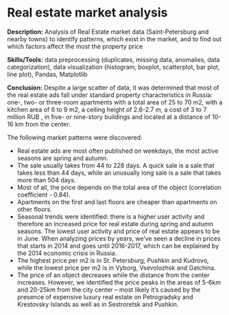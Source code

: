 # Real estate market analysis

**Description:**  Analysis of Real Estate market data (Saint-Petersburg and nearby towns) to identify  patterns, which exist in the market, and to find out which factors affect the most the property price

**Skills/Tools:**  data preprocessing (duplicates, missing data, anomalies, data categorization), data visualization (histogram, boxplot, scatterplot, bar plot, line plot), Pandas, Matplotlib

**Conclusion:**  Despite a large scatter of data,  it was determined that most of the real estate ads fall under standard property characteristics in Russia: one-, two- or three-room apartments with a total area of 25 to 70 m2, with a kitchen area of 6 to 9 m2, a ceiling height of 2.6-2.7 m, a cost of 3 to 7 million RUB , in five- or nine-story buildings and located at a distance of 10-16 km from the center. 

The following market patterns were discovered: 
-	Real estate ads are most often published on weekdays, the most active seasons are spring and autumn.
-	The sale usually takes from 44 to 228 days. A quick sale is a sale that takes less than 44 days, while an unusually long sale is a sale that takes more than 504 days.
-	Most of all, the price depends on the total area of the object (correlation coefficient - 0.84).
-	 Apartments on the first and last floors are cheaper than apartments on other floors. 
-	Seasonal trends were identified: there is a higher user activity and therefore an increased price for real estate during spring and autumn seasons. The lowest user activity and price of real estate appears to be in June. When analyzing prices by years, we’ve seen a decline in prices that starts in 2014 and goes until 2016-2017, which can be explained by the 2014 economic crisis in Russia.
-	The highest price per m2 is in St. Petersburg, Pushkin and Kudrovo, while the lowest price per m2 is in Vyborg, Vsevolozhsk and Gatchina.
-	The price of an object decreases while the distance from the center increases. However, we identified the price peaks in the areas of 5-6km and 20-25km from the city center – most likely it’s caused by the presence of expensive luxury real estate on Petrogradsky and Krestovsky Islands as well as in Sestroretsk and Pushkin.

